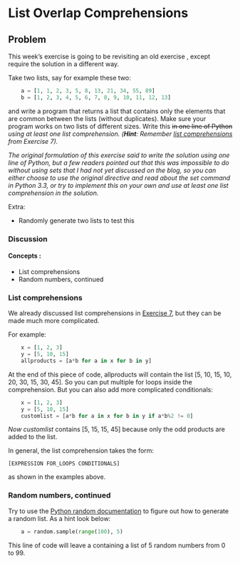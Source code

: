 # List Overlap Comprehensions  
## Problem

This week’s exercise is going to be revisiting an old exercise , except require the solution in a different way.

Take two lists, say for example these two:
``` python
	a = [1, 1, 2, 3, 5, 8, 13, 21, 34, 55, 89]
	b = [1, 2, 3, 4, 5, 6, 7, 8, 9, 10, 11, 12, 13]
 ```
and write a program that returns a list that contains only the elements that are common between the lists (without duplicates). Make sure your program works on two lists of different sizes. Write this ~~in one line of Python~~ _using at least one list comprehension. (**Hint**: Remember [list comprehensions](ListComprehensions.md) from Exercise 7)._

_The original formulation of this exercise said to write the solution using one line of Python, but a few readers pointed out that this was impossible to do without using sets that I had not yet discussed on the blog, so you can either choose to use the original directive and read about the set command in Python 3.3, or try to implement this on your own and use at least one list comprehension in the solution._

Extra:

* Randomly generate two lists to test this
### Discussion

#### Concepts :

* List comprehensions
* Random numbers, continued
### List comprehensions

We already discussed list comprehensions in [Exercise 7](ListComprehensions.md), but they can be made much more complicated.

For example:
``` python
	x = [1, 2, 3]
	y = [5, 10, 15]
	allproducts = [a*b for a in x for b in y]

  ```
At the end of this piece of code, allproducts will contain the list [5, 10, 15, 10, 20, 30, 15, 30, 45]. So you can put multiple for loops inside the comprehension. But you can also add more complicated conditionals:
```  python
	x = [1, 2, 3]
	y = [5, 10, 15]
	customlist = [a*b for a in x for b in y if a*b%2 != 0]
```
_Now customlist_ contains [5, 15, 15, 45] because only the odd products are added to the list.

In general, the list comprehension takes the form:

	[EXPRESSION FOR_LOOPS CONDITIONALS]
as shown in the examples above.

### Random numbers, continued

Try to use the [Python random documentation](https://docs.python.org/2.7/library/random.html) to figure out how to generate a random list. As a hint look below:
``` python
	a = random.sample(range(100), 5)
   ```
This line of code will leave a containing a list of 5 random numbers from 0 to 99.